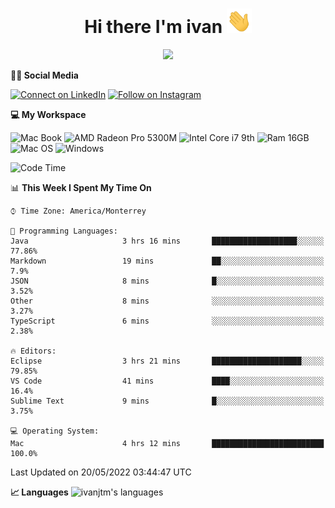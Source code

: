 <h1 align="center">Hi there I'm ivan <img src="https://raw.githubusercontent.com/ABSphreak/ABSphreak/master/gifs/Hi.gif" width="40px" /></h1>
<div align="center">
<img src="http://github-readme-streak-stats.herokuapp.com?user=ivanjtm&hide_border=true&background=00000000&border=FFFFFF00&sideNums=A8A8A8&sideLabels=A8A8A8&currStreakNum=FFC93C&dates=A8A8A8)](https://git.io/streak-stats"/>
</div>

**👦🏻 Social Media**

[![Connect on LinkedIn](https://img.shields.io/badge/LinkedIn-%230077B5.svg?&style=flat-square&logo=linkedin&logoColor=white)](https://www.linkedin.com/in/ivanjtm)
[![Follow on Instagram](https://img.shields.io/badge/Instagram-E4405F?style=flat-square&logo=instagram&logoColor=white)](https://www.instagram.com/ivanjtm)

**💻 My Workspace**

![Mac Book](https://img.shields.io/badge/Apple-MacBook_Pro_2019-999999?style=flat-square&logo=apple&logoColor=white)
![AMD Radeon Pro 5300M](https://img.shields.io/badge/AMD-Radeon_Pro_5300M-ED1C24?style=flat-square&logo=amd&logoColor=white)
![Intel Core i7 9th](https://img.shields.io/badge/Intel-Core_i7_9th-0071C5?style=flat-square&logo=intel&logoColor=white)
![Ram 16GB](https://img.shields.io/badge/RAM-16GB-230071C5?style=flat-square&logoColor=white)
![Mac OS](https://img.shields.io/badge/Mac%20OS-000000?style=flat-square&logo=apple&logoColor=white)
![Windows](https://img.shields.io/badge/Windows-0078D6?style=flat-square&logo=windows&logoColor=white)


<!--START_SECTION:waka-->
![Code Time](http://img.shields.io/badge/Code%20Time-683%20hrs%2019%20mins-blue)

📊 **This Week I Spent My Time On** 

```text
⌚︎ Time Zone: America/Monterrey

💬 Programming Languages: 
Java                     3 hrs 16 mins       ███████████████████░░░░░░   77.86% 
Markdown                 19 mins             ██░░░░░░░░░░░░░░░░░░░░░░░   7.9% 
JSON                     8 mins              █░░░░░░░░░░░░░░░░░░░░░░░░   3.52% 
Other                    8 mins              ░░░░░░░░░░░░░░░░░░░░░░░░░   3.27% 
TypeScript               6 mins              ░░░░░░░░░░░░░░░░░░░░░░░░░   2.38%

🔥 Editors: 
Eclipse                  3 hrs 21 mins       ████████████████████░░░░░   79.85% 
VS Code                  41 mins             ████░░░░░░░░░░░░░░░░░░░░░   16.4% 
Sublime Text             9 mins              █░░░░░░░░░░░░░░░░░░░░░░░░   3.75%

💻 Operating System: 
Mac                      4 hrs 12 mins       █████████████████████████   100.0%

```


 Last Updated on 20/05/2022 03:44:47 UTC
<!--END_SECTION:waka-->
**📈 Languages**
 ![ivanjtm's languages](https://wakatime.com/share/@ivanjtm/a32f83c6-d0c9-49a4-a5ae-d0440b950377.svg)
